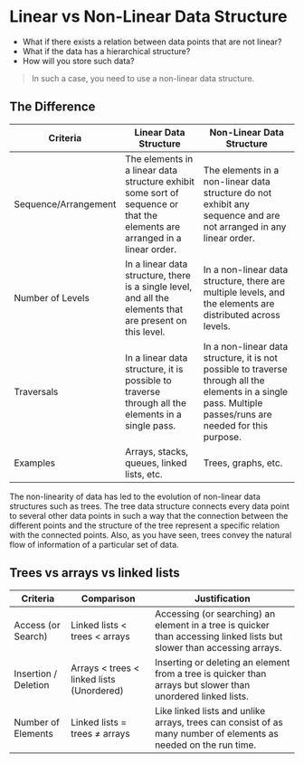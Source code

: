 # Linear vs Non-Linear Data Structure

- What if there exists a relation between data points that are not linear?
- What if the data has a hierarchical structure?
- How will you store such data?

> In such a case, you need to use a non-linear data structure. 

## The Difference

| Criteria | Linear Data Structure | Non-Linear Data Structure |
| ---------| --------------------- | ------------------------- |
| Sequence/Arrangement | The elements in a linear data structure exhibit some sort of sequence or that the elements are arranged in a linear order. | The elements in a non-linear data structure do not exhibit any sequence and are not arranged in any linear order. |
| Number of Levels | In a linear data structure, there is a single level, and all the elements that are present on this level. | In a non-linear data structure, there are multiple levels, and the elements are distributed across levels. |
| Traversals | In a linear data structure, it is possible to traverse through all the elements in a single pass. | In a non-linear data structure, it is not possible to traverse through all the elements in a single pass. Multiple passes/runs are needed for this purpose. |
| Examples | Arrays, stacks, queues, linked lists, etc. | Trees, graphs, etc. |

The non-linearity of data has led to the evolution of non-linear data structures such as trees. The tree data structure connects every data point to several other data points in such a way that the connection between the different points and the structure of the tree represent a specific relation with the connected points. Also, as you have seen, trees convey the natural flow of information of a particular set of data.

## Trees vs arrays vs linked lists

| Criteria | Comparison | Justification |
| ---------| --------------------- | ------------------------- |
| Access (or Search) | Linked lists < trees < arrays | Accessing (or searching) an element in a tree is quicker than accessing linked lists but slower than accessing arrays. |
| Insertion / Deletion | Arrays < trees < linked lists (Unordered) | Inserting or deleting an element from a tree is quicker than arrays but slower than unordered linked lists. |
| Number of Elements | Linked lists = trees ≠ arrays |  Like linked lists and unlike arrays, trees can consist of as many number of elements as needed on the run time. |
